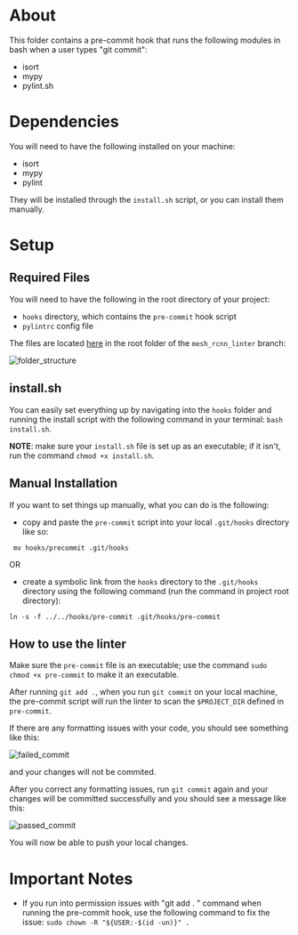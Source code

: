 # About 
This folder contains a pre-commit hook that runs the following 
modules in bash when a user types "git commit":
- isort
- mypy
- pylint.sh 

# Dependencies 
You will need to have the following installed on your machine:
- isort 
- mypy 
- pylint

They will be installed through the ```install.sh``` script, or you can 
install them manually.

# Setup
## Required Files 
You will need to have the following in the root directory of your project:
- ```hooks``` directory, which contains the ```pre-commit``` hook script
- ```pylintrc``` config file
 
The files are located [here](https://github.com/PurdueDualityLab/tf-models/tree/mesh_rcnn_linter)
in the root folder of the ```mesh_rcnn_linter``` branch:

![folder_structure](./screenshots/folder_structure.png)

## install.sh
You can easily set everything up by navigating into the ```hooks``` folder and running the 
install script with the following command in your terminal: ```bash install.sh```. 

__NOTE__: make sure your ```install.sh``` file is set up as an executable; if it isn't, run
the command ```chmod +x install.sh```. 

## Manual Installation 
If you want to set things up manually, what you can do is the following:
- copy and paste the ```pre-commit``` script into your local ```.git/hooks``` directory like so:

``` mv hooks/precommit .git/hooks```

OR 
- create a symbolic link from the ```hooks``` directory to the ```.git/hooks``` directory
using the following command (run the command in project root directory):

```ln -s -f ../../hooks/pre-commit .git/hooks/pre-commit```

## How to use the linter 
Make sure the ```pre-commit``` file is an 
executable; use the command ```sudo chmod +x pre-commit``` to make it an executable.

After running ```git add .```, when you run ```git commit``` on your local machine, the pre-commit script
will run the linter to scan the ```$PROJECT_DIR``` defined in ```pre-commit```.

If there are any formatting issues with your code, you should see something like this:

![failed_commit](./screenshots/failed_commit.png)

and your changes will not be commited.

After you correct any formatting issues, run ```git commit``` again and your changes
will be committed successfully and you should see a message like this:

![passed_commit](./screenshots/passed_commit.png)

You will now be able to push your local changes.

# Important Notes
- If you run into permission issues with "git add . " command when running the pre-commit hook, 
use the following command to fix the issue: ```sudo chown -R "${USER:-$(id -un)}" . ```
